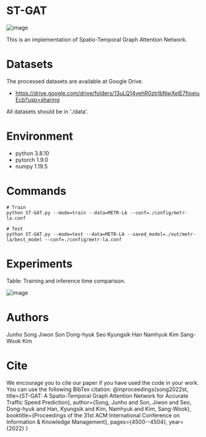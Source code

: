 # ST-GAT


![image](https://user-images.githubusercontent.com/92875660/138129249-05ff06a2-a949-4957-a45a-2a1dfed952ae.png)

This is an implementation of Spatio-Temporal Graph Attention Network.


# Datasets
The processed datasets are available at Google Drive.
* https://drive.google.com/drive/folders/13uLQ14vehR0ztrlbNwXelE7fioejuEcb?usp=sharing

All datasets should be in './data'.


# Environment
* python 3.8.10
* pytorch 1.9.0
* numpy 1.19.5


# Commands

    # Train
    python ST-GAT.py --mode=train --data=METR-LA --conf=./config/metr-la.conf
  
    # Test
    python ST-GAT.py --mode=test --data=METR-LA --saved_model=./out/metr-la/best_model --conf=./config/metr-la.conf


# Experiments

Table: Training and inference time comparison.

![image](https://user-images.githubusercontent.com/92875660/171132693-74119049-db87-4508-a2c2-7a1dde13d846.png)


# Authors

Junho Song
Jiwon Son
Dong-hyuk Seo
Kyungsik Han
Namhyuk Kim
Sang-Wook Kim

# Cite
We encourage you to cite our paper if you have used the code in your work. You can use the following BibTex citation:
@inproceedings{song2022st,
  title={ST-GAT: A Spatio-Temporal Graph Attention Network for Accurate Traffic Speed Prediction},
  author={Song, Junho and Son, Jiwon and Seo, Dong-hyuk and Han, Kyungsik and Kim, Namhyuk and Kim, Sang-Wook},
  booktitle={Proceedings of the 31st ACM International Conference on Information \& Knowledge Management},
  pages={4500--4504},
  year={2022}
}
